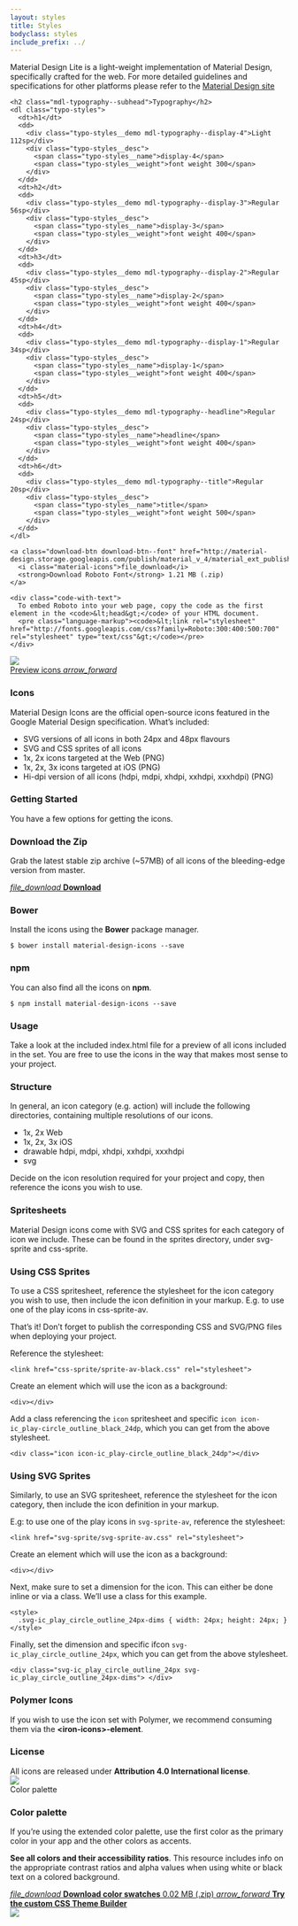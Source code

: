 ```yaml
---
layout: styles
title: Styles
bodyclass: styles
include_prefix: ../
---
```


  <div class="styles__content">
    <p>
      Material Design Lite is a light-weight implementation of Material Design,
      specifically crafted for the web. For more detailed guidelines and
      specifications for other platforms please refer to the
      <a href="https://www.google.com/design/spec/material-design">
        Material Design site
      </a>
    </p>

    <h2 class="mdl-typography--subhead">Typography</h2>
    <dl class="typo-styles">
      <dt>h1</dt>
      <dd>
        <div class="typo-styles__demo mdl-typography--display-4">Light 112sp</div>
        <div class="typo-styles__desc">
          <span class="typo-styles__name">display-4</span>
          <span class="typo-styles__weight">font weight 300</span>
        </div>
      </dd>
      <dt>h2</dt>
      <dd>
        <div class="typo-styles__demo mdl-typography--display-3">Regular 56sp</div>
        <div class="typo-styles__desc">
          <span class="typo-styles__name">display-3</span>
          <span class="typo-styles__weight">font weight 400</span>
        </div>
      </dd>
      <dt>h3</dt>
      <dd>
        <div class="typo-styles__demo mdl-typography--display-2">Regular 45sp</div>
        <div class="typo-styles__desc">
          <span class="typo-styles__name">display-2</span>
          <span class="typo-styles__weight">font weight 400</span>
        </div>
      </dd>
      <dt>h4</dt>
      <dd>
        <div class="typo-styles__demo mdl-typography--display-1">Regular 34sp</div>
        <div class="typo-styles__desc">
          <span class="typo-styles__name">display-1</span>
          <span class="typo-styles__weight">font weight 400</span>
        </div>
      </dd>
      <dt>h5</dt>
      <dd>
        <div class="typo-styles__demo mdl-typography--headline">Regular 24sp</div>
        <div class="typo-styles__desc">
          <span class="typo-styles__name">headline</span>
          <span class="typo-styles__weight">font weight 400</span>
        </div>
      </dd>
      <dt>h6</dt>
      <dd>
        <div class="typo-styles__demo mdl-typography--title">Regular 20sp</div>
        <div class="typo-styles__desc">
          <span class="typo-styles__name">title</span>
          <span class="typo-styles__weight">font weight 500</span>
        </div>
      </dd>
    </dl>

    <a class="download-btn download-btn--font" href="http://material-design.storage.googleapis.com/publish/material_v_4/material_ext_publish/0B0J8hsRkk91LRjU4U1NSeXdjd1U/RobotoTTF.zip">
      <i class="material-icons">file_download</i>
      <strong>Download Roboto Font</strong> 1.21 MB (.zip)
    </a>

    <div class="code-with-text">
      To embed Roboto into your web page, copy the code as the first element in the <code>&lt;head&gt;</code> of your HTML document.
      <pre class="language-markup"><code>&lt;link rel="stylesheet" href="http://fonts.googleapis.com/css?family=Roboto:300:400:500:700" rel="stylesheet" type="text/css"&gt;</code></pre>
    </div>
  </div>

  <div class="styles__ribbon styles__ribbon--icons">
    <a href="http://google.github.io/material-design-icons/" class="ribbon__imagecontainer">
      <img src="../assets/icons.svg" class="ribbon__image">
      <div class="ribbon__caption ribbon__caption--split">
        Preview icons <i class="material-icons">arrow_forward</i>
      </div>
    </a>
  </div>

  <div class="styles__content mdl-grid mdl-grid--no-spacing">
    <div class="mdl-cell mdl-cell--4-col mdl-cell--8-col-tablet left-col">
      <h3>Icons</h3>
      <p>Material Design Icons are the official open-source icons featured in the Google Material Design specification. What’s included:</p>
    </div>
    <div class="mdl-cell mdl-cell--8-col right-col">
      <ul>
        <li>SVG versions of all icons in both 24px and 48px flavours</li>
        <li>SVG and CSS sprites of all icons</li>
        <li>1x, 2x icons targeted at the Web (PNG)</li>
        <li>1x, 2x, 3x icons targeted at iOS (PNG)</li>
        <li>Hi-dpi version of all icons (hdpi, mdpi, xhdpi, xxhdpi, xxxhdpi) (PNG)</li>
      </ul>
    </div>
    <div class="mdl-cell mdl-cell--4-col mdl-cell--8-col-tablet left-col">
      <h3>Getting Started</h3>
      <p>You have a few options for getting the icons.</p>
      <h3>Download the Zip</h3>
      <p>Grab the latest stable zip archive (~57MB) of all icons of the bleeding-edge version from master.</p>
      <a class="download-btn download-btn--icons" href="https://github.com/google/material-design-icons/releases/download/2.0.0/material-design-icons-2.0.0.zip">
        <i class="material-icons">file_download</i>
        <strong>Download</strong>
      </a>
    </div>
    <div class="mdl-cell mdl-cell--8-col right-col">
      <h3>Bower</h3>
      <div class="code-with-text">
        Install the icons using the <strong>Bower</strong> package manager.
        <pre class="language-markup"><code>$ bower install material-design-icons --save</code></pre>
      </div>
      <h3>npm</h3>
      <div class="code-with-text">
        You can also find all the icons on <strong>npm</strong>.
        <pre class="language-markup"><code>$ npm install material-design-icons --save</code></pre>
      </div>
      <h3>Usage</h3>
      <p>Take a look at the included index.html file for a preview of all icons included in the set. You are free to use the icons in the way that makes most sense to your project.</p>
      <h3>Structure</h3>
      <p>In general, an icon category (e.g. action) will include the following directories, containing multiple resolutions of our icons.</p>
      <ul>
        <li>1x, 2x Web</li>
        <li>1x, 2x, 3x iOS</li>
        <li>drawable hdpi, mdpi, xhdpi, xxhdpi, xxxhdpi</li>
        <li>svg</li>
      </ul>
      <p>Decide on the icon resolution required for your project and copy, then reference the icons you wish to use.</p>
    </div>
    <div class="mdl-cell mdl-cell--4-col mdl-cell--8-col-tablet left-col">
      <h3>Spritesheets</h3>
      <p>Material Design icons come with SVG and CSS sprites for each category of icon we include. These can be found in the sprites directory, under svg-sprite and css-sprite.</p>
      <h3>Using CSS Sprites</h3>
      <p>To use a CSS spritesheet, reference the stylesheet for the icon category you wish to use, then include the icon definition in your markup. E.g. to use one of the play icons in css-sprite-av.</p>
      <p>That’s it! Don’t forget to publish the corresponding CSS and SVG/PNG files when deploying your project.</p>
    </div>
    <div class="mdl-cell mdl-cell--8-col right-col">
      <div class="code-with-text">
        Reference the stylesheet:
        <pre class="language-markup"><code>&lt;link href="css-sprite/sprite-av-black.css" rel="stylesheet"&gt;</code></pre>
      </div>
      <div class="code-with-text">
        Create an element which will use the icon as a background:
        <pre class="language-markup"><code>&lt;div&gt;&lt;/div&gt;</code></pre>
      </div>
      <div class="code-with-text">
        Add a class referencing the <code>icon</code> spritesheet and specific <code>icon icon-ic_play-circle_outline_black_24dp</code>, which you can get from the above stylesheet.
        <pre class="language-markup"><code>&lt;div class="icon icon-ic_play-circle_outline_black_24dp"&gt;&lt;/div&gt;</code></pre>
      </div>
    </div>
    <div class="mdl-cell mdl-cell--4-col mdl-cell--8-col-tablet left-col">
      <h3>Using SVG Sprites</h3>
      <p>Similarly, to use an SVG spritesheet, reference the stylesheet for the icon category, then include the icon definition in your markup.</p>
    </div>
    <div class="mdl-cell mdl-cell--8-col right-col">
      <div class="code-with-text">
        E.g: to use one of the play icons in <code>svg-sprite-av</code>, reference the stylesheet:
        <pre class="language-markup"><code>&lt;link href="svg-sprite/svg-sprite-av.css" rel="stylesheet"&gt;</code></pre>
      </div>
      <div class="code-with-text">
        Create an element which will use the icon as a background:
        <pre class="language-markup"><code>&lt;div&gt;&lt;/div&gt;</code></pre>
      </div>
      <div class="code-with-text">
        Next, make sure to set a dimension for the icon. This can either be done inline or via a class. We’ll use a class for this example.
        <pre class="language-markup"><code>&lt;style&gt;
  .svg-ic_play_circle_outline_24px-dims { width: 24px; height: 24px; }
&lt;/style&gt;</code></pre>
      </div>
      <div class="code-with-text">
        Finally, set the dimension and specific ifcon <code>svg-ic_play_circle_outline_24px</code>, which you can get from the above stylesheet.
        <pre class="language-markup"><code>&lt;div class="svg-ic_play_circle_outline_24px svg-ic_play_circle_outline_24px-dims"&gt; &lt;/div&gt;</code></pre>
       </div>
      <h3>Polymer Icons</h3>
      <p>If you wish to use the icon set with Polymer, we recommend consuming them via the <strong>&lt;iron-icons&gt;-element</strong>.
      <h3>License</h3>
      All icons are released under <strong>Attribution 4.0 International license</strong>.
    </div>
  </div>
  <div class="styles__ribbon styles__ribbon--colors">
    <a class="ribbon__imagecontainer">
      <img src="../assets/colors.svg" class="ribbon__image">
      <div class="ribbon__caption">
        Color palette
      </div>
    </a>
  </div>
  <div class="styles__content mdl-grid mdl-grid--no-spacing">
    <div class="mdl-cell mdl-cell--4-col mdl-cell--8-col-tablet left-col">
      <h3>Color palette</h3>
      <p>If you’re using the extended color palette, use the first color as the primary color in your app and the other colors as accents.</p>
      <p><strong>See all colors and their accessibility ratios</strong>. This resource includes info on the appropriate contrast ratios and alpha values when using white or black text on a colored background.</p>
      <a class="download-btn download-btn--swatches" href="http://material-design.storage.googleapis.com/publish/material_v_4/material_ext_publish/0B0J8hsRkk91LSGx6b0w3WWpMQ1k/color_swatches.zip">
        <i class="material-icons">file_download</i>
        <strong>Download color swatches</strong> 0.02 MB (.zip)
      </a>
      <a class="download-btn download-btn--customizer" href="../customize/index.html">
        <i class="material-icons">arrow_forward</i>
        <strong>Try the custom CSS Theme Builder</strong>
      </a>
    </div>
    <div class="mdl-cell mdl-cell--8-col right-col">
      <a href="../customize/index.html"><img class="customizer" src="../assets/customizer.png"></a>
    </div>
  </div>
